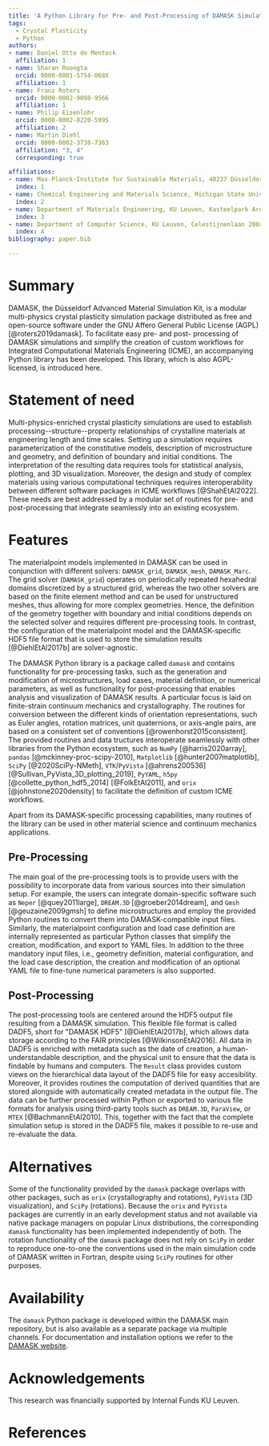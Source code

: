 ```yaml
---
title: 'A Python Library for Pre- and Post-Processing of DAMASK Simulations'
tags:
  - Crystal Plasticity
  - Python
authors:
- name: Daniel Otto de Mentock
  affiliation: 1
- name: Sharan Roongta
  orcid: 0000-0001-5754-068X
  affiliation: 1
- name: Franz Roters
  orcid: 0000-0002-9098-9566
  affiliation: 1
- name: Philip Eisenlohr
  orcid: 0000-0002-8220-5995
  affiliation: 2
- name: Martin Diehl
  orcid: 0000-0002-3738-7363
  affiliation: "3, 4"
  corresponding: true

affiliations:
- name: Max-Planck-Institute for Sustainable Materials, 40237 Düsseldorf, Germany
  index: 1
- name: Chemical Engineering and Materials Science, Michigan State University, East Lansing, MI 48824, USA
  index: 2
- name: Department of Materials Engineering, KU Leuven, Kasteelpark Arenberg 44, 3001 Leuven, Belgium
  index: 3
- name: Department of Computer Science, KU Leuven, Celestijnenlaan 200a, 3001 Leuven, Belgium
  index: 4
bibliography: paper.bib

---
```


# Summary

DAMASK, the Düsseldorf Advanced Material Simulation Kit, is a modular multi-physics crystal plasticity simulation package distributed as free and open-source software under the GNU Affero General Public License (AGPL) [@roters2019damask].
To facilitate easy pre- and post- processing of DAMASK simulations and simplify the creation of custom workflows for Integrated Computational Materials Engineering (ICME), an accompanying Python library has been developed.
This library, which is also AGPL-licensed, is introduced here.

# Statement of need

Multi-physics-enriched crystal plasticity simulations are used to establish processing--structure--property relationships of crystalline materials at engineering length and time scales.
Setting up a simulation requires parameterization of the constitutive models, description of microstructure and geometry, and definition of boundary and initial conditions.
The interpretation of the resulting data requires tools for statistical analysis, plotting, and 3D visualization.
Moreover, the design and study of complex materials using various computational techniques requires interoperability between different software packages in ICME workflows [@ShahEtAl2022].
These needs are best addressed by a modular set of routines for pre- and post-processing that integrate seamlessly into an existing ecosystem.

# Features

The materialpoint models implemented in DAMASK can be used in conjunction with different solvers: `DAMASK_grid`, `DAMASK_mesh`, `DAMASK_Marc`.
The grid solver (`DAMASK_grid`) operates on periodically repeated hexahedral domains discretized by a structured grid, whereas the two other solvers are based on the finite element method and can be used for unstructured meshes, thus allowing for more complex geometries.
Hence, the definition of the geometry together with boundary and initial conditions depends on the selected solver and requires different pre-processing tools.
In contrast, the configuration of the materialpoint model and the DAMASK-specific HDF5 file format that is used to store the simulation results [@DiehlEtAl2017b] are solver-agnostic.

The DAMASK Python library is a package called `damask` and contains functionality for pre-processing tasks, such as the generation and modification of microstructures, load cases, material definition, or numerical parameters, as well as functionality for post-processing that enables analysis and visualization of DAMASK results.
A particular focus is laid on finite-strain continuum mechanics and crystallography.
The routines for conversion between the different kinds of orientation representations, such as Euler angles, rotation matrices, unit quaternions, or axis-angle pairs, are based on a consistent set of conventions [@rowenhorst2015consistent].
The provided routines and data tructures interoperate seamlessly with other libraries from the Python ecosystem, such as `NumPy` [@harris2020array], `pandas` [@mckinney-proc-scipy-2010], `Matplotlib` [@hunter2007matplotlib], `SciPy` [@2020SciPy-NMeth], `VTK`/`PyVista` [@ahrens200536] [@Sullivan_PyVista_3D_plotting_2019], `PyYAML`, `h5py` [@collette_python_hdf5_2014] [@FolkEtAl2011], and `orix` [@johnstone2020density] to facilitate the definition of custom ICME workflows.

Apart from its DAMASK-specific processing capabilities, many routines of the library can be used in other material science and continuum mechanics applications.

## Pre-Processing

The main goal of the pre-processing tools is to provide users with the possibility to incorporate data from various sources into their simulation setup.
For example, the users can integrate domain-specific software such as `Neper` [@quey2011large], `DREAM.3D` [@groeber2014dream], and `Gmsh` [@geuzaine2009gmsh] to define microstructures and employ the provided Python routines to convert them into DAMASK-compatible input files.
Similarly, the materialpoint configuration and load case definition are internally represented as particular Python classes that simplify the creation, modification, and export to YAML files.
In addition to the three mandatory input files, i.e., geometry definition, material configuration, and the load case description, the creation and modification of an optional YAML file to fine-tune numerical parameters is also supported.

## Post-Processing

The post-processing tools are centered around the HDF5 output file resulting from a DAMASK simulation.
This flexible file format is called DADF5, short for "DAMASK HDF5" [@DiehlEtAl2017b], which allows data storage according to the FAIR principles [@WilkinsonEtAl2016].
All data in DADF5 is enriched with metadata such as the date of creation, a human-understandable description, and the physical unit to ensure that the data is findable by humans and computers.
The `Result` class provides custom views on the hierarchical data layout of the DADF5 file for easy accesibility.
Moreover, it provides routines the computation of derived quantities that are stored alongside with automatically created metadata in the output file.
The data can be further processed within Python or exported to various file formats for analysis using third-party tools such as `DREAM.3D`, `ParaView`, or `MTEX` [@BachmannEtAl2010].
This, together with the fact that the complete simulation setup is stored in the DADF5 file, makes it possible to re-use and re-evaluate the data.


# Alternatives

Some of the functionality provided by the `damask` package overlaps with other packages, such as `orix` (crystallography and rotations), `PyVista` (3D visualization), and `SciPy` (rotations).
Because the `orix` and `PyVista` packages are currently in an early development status and not available via native package managers on popular Linux distributions, the corresponding `damask` functionality has been implemented independently of both.
The rotation functionality of  the `damask` package does not rely on `SciPy` in order to reproduce one-to-one the conventions used in the main simulation code of DAMASK written in Fortran, despite using `SciPy` routines for other purposes.


# Availability

The `damask` Python package is developed within the DAMASK main repository, but is also available as a separate package via multiple channels.
For documentation and installation options we refer to the [DAMASK website](https://damask-multiphysics.org).


# Acknowledgements
This research was financially supported by Internal Funds KU Leuven.


# References

